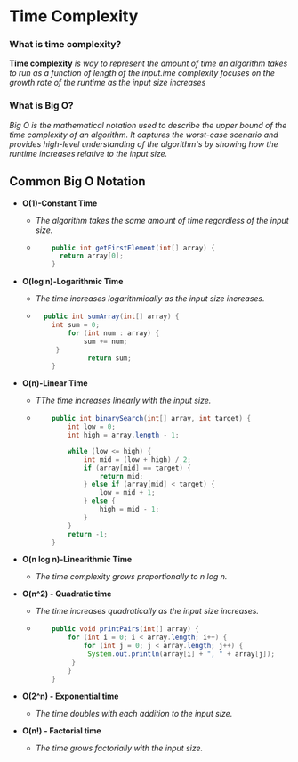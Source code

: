 # Time Complexity

### What is time complexity?

**Time complexity** _is way to represent the amount of time an algorithm takes to run as a function of length of the input.ime complexity focuses on the growth rate of the runtime as the input size increases_

### What is Big O?

_Big O is the mathematical notation used to describe the upper bound of the time complexity of an algorithm. It captures the worst-case scenario and provides high-level understanding of the algorithm's by showing how the runtime increases relative to the input size._

## Common Big O Notation

- **O(1)-Constant Time**

  - _The algorithm takes the same amount of time regardless of the input size._
  - ```java
        public int getFirstElement(int[] array) {
          return array[0];
        }

    ```

- **O(log n)-Logarithmic Time**

  - _The time increases logarithmically as the input size increases._
  - ```java
      public int sumArray(int[] array) {
        int sum = 0;
            for (int num : array) {
                sum += num;
         }
                 return sum;
        }
    ```

- **O(n)-Linear Time**

  - _TThe time increases linearly with the input size._
  - ```java
        public int binarySearch(int[] array, int target) {
            int low = 0;
            int high = array.length - 1;

            while (low <= high) {
                int mid = (low + high) / 2;
                if (array[mid] == target) {
                    return mid;
                } else if (array[mid] < target) {
                    low = mid + 1;
                } else {
                    high = mid - 1;
                }
            }
            return -1;
        }

    ```

- **O(n log n)-Linearithmic Time**

  - _The time complexity grows proportionally to n log n._

- **O(n^2) - Quadratic time**

  - _The time increases quadratically as the input size increases._
  - ```java
        public void printPairs(int[] array) {
            for (int i = 0; i < array.length; i++) {
                for (int j = 0; j < array.length; j++) {
                 System.out.println(array[i] + ", " + array[j]);
             }
            }
        }

    ```

- **O(2^n) - Exponential time**

  - _The time doubles with each addition to the input size._

- **O(n!) - Factorial time**

  - _The time grows factorially with the input size._

